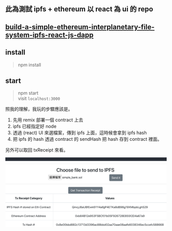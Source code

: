 ## 此為測試 ipfs + ethereum 以 react 為 ui 的 repo
## [build-a-simple-ethereum-interplanetary-file-system-ipfs-react-js-dapp](https://itnext.io/build-a-simple-ethereum-interplanetary-file-system-ipfs-react-js-dapp-23ff4914ce4e)

## install
 > npm install

## start
 > npm start  
 > visit `localhost:3000`

照我的理解，我玩的步驟應該是。
1. 先用 remix 部署一個 contract 上去
2. ipfs 已經指定好 node
3. 透過 (react) UI 來選檔案，傳到 ipfs 上面，這時候會拿到 ipfs hash
4. 把 ipfs 的 hash 透過 contract 的 sendHash 把 hash 存到 contract 裡面。

另外可以取回 txReceipt 來看。

![image info](./assets/001.png)